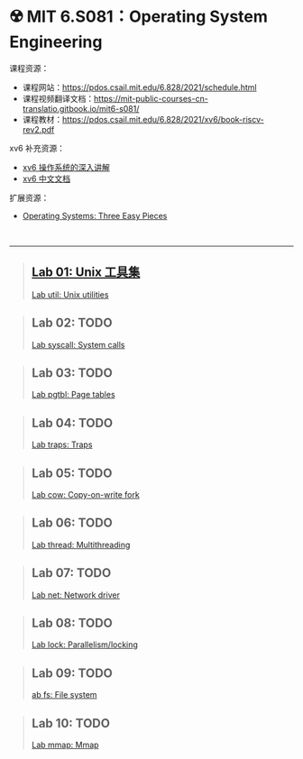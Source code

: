 # ☢️ MIT 6.S081：Operating System Engineering

课程资源：

-   课程网站：https://pdos.csail.mit.edu/6.828/2021/schedule.html
-   课程视频翻译文档：https://mit-public-courses-cn-translatio.gitbook.io/mit6-s081/
-   课程教材：https://pdos.csail.mit.edu/6.828/2021/xv6/book-riscv-rev2.pdf

xv6 补充资源：

-   [xv6 操作系统的深入讲解](https://space.bilibili.com/1040264970/)
-   [xv6 中文文档](https://th0ar.gitbooks.io/xv6-chinese/content/index.html)

扩展资源：

-   [Operating Systems: Three Easy Pieces](https://pages.cs.wisc.edu/~remzi/OSTEP/)

​	

---

>   ## [Lab 01: Unix 工具集](posts/MIT6.S081/lab01.md)
>
>   [Lab util: Unix utilities](https://pdos.csail.mit.edu/6.828/2021/labs/util.html)

>   ## Lab 02: TODO
>
>   [Lab syscall: System calls](https://pdos.csail.mit.edu/6.828/2021/labs/syscall.html)

>   ## Lab 03: TODO
>
>   [Lab pgtbl: Page tables](https://pdos.csail.mit.edu/6.828/2021/labs/pgtbl.html)

>   ## Lab 04: TODO
>
>   [Lab traps: Traps](https://pdos.csail.mit.edu/6.828/2021/labs/traps.html)

>   ## Lab 05: TODO
>
>   [Lab cow: Copy-on-write fork](https://pdos.csail.mit.edu/6.828/2021/labs/cow.html)

>   ## Lab 06: TODO
>
>   [Lab thread: Multithreading](https://pdos.csail.mit.edu/6.828/2021/labs/thread.html)

>   ## Lab 07: TODO
>
>   [Lab net: Network driver](https://pdos.csail.mit.edu/6.828/2021/labs/net.html)

>   ## Lab 08: TODO
>
>   [Lab lock: Parallelism/locking](https://pdos.csail.mit.edu/6.828/2021/labs/lock.html)

>   ## Lab 09: TODO
>
>   [ab fs: File system](https://pdos.csail.mit.edu/6.828/2021/labs/fs.html)

>   ## Lab 10: TODO
>
>   [Lab mmap: Mmap](https://pdos.csail.mit.edu/6.828/2021/labs/mmap.html)





